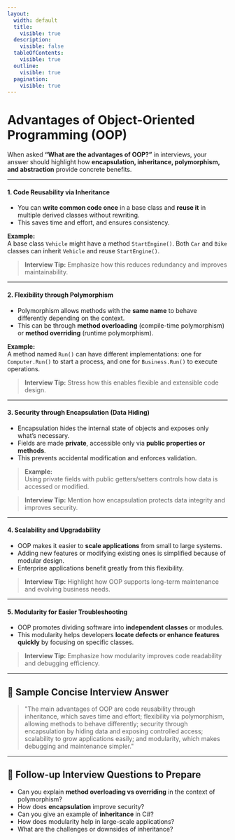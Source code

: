 ```yaml
---
layout:
  width: default
  title:
    visible: true
  description:
    visible: false
  tableOfContents:
    visible: true
  outline:
    visible: true
  pagination:
    visible: true
---
```


# Advantages of Object-Oriented Programming (OOP)

When asked **“What are the advantages of OOP?”** in interviews, your answer should highlight how **encapsulation, inheritance, polymorphism, and abstraction** provide concrete benefits.

***

#### 1. **Code Reusability via Inheritance**

* You can **write common code once** in a base class and **reuse it** in multiple derived classes without rewriting.
* This saves time and effort, and ensures consistency.

**Example:**\
A base class `Vehicle` might have a method `StartEngine()`. Both `Car` and `Bike` classes can inherit `Vehicle` and reuse `StartEngine()`.

> **Interview Tip:** Emphasize how this reduces redundancy and improves maintainability.

***

#### 2. **Flexibility through Polymorphism**

* Polymorphism allows methods with the **same name** to behave differently depending on the context.
* This can be through **method overloading** (compile-time polymorphism) or **method overriding** (runtime polymorphism).

**Example:**\
A method named `Run()` can have different implementations: one for `Computer.Run()` to start a process, and one for `Business.Run()` to execute operations.

> **Interview Tip:** Stress how this enables flexible and extensible code design.

***

#### 3. **Security through Encapsulation (Data Hiding)**

* Encapsulation hides the internal state of objects and exposes only what’s necessary.
* Fields are made **private**, accessible only via **public properties or methods**.
* This prevents accidental modification and enforces validation.

> **Example:**\
> Using private fields with public getters/setters controls how data is accessed or modified.

> **Interview Tip:** Mention how encapsulation protects data integrity and improves security.

***

#### 4. **Scalability and Upgradability**

* OOP makes it easier to **scale applications** from small to large systems.
* Adding new features or modifying existing ones is simplified because of modular design.
* Enterprise applications benefit greatly from this flexibility.

> **Interview Tip:** Highlight how OOP supports long-term maintenance and evolving business needs.

***

#### 5. **Modularity for Easier Troubleshooting**

* OOP promotes dividing software into **independent classes** or modules.
* This modularity helps developers **locate defects or enhance features quickly** by focusing on specific classes.

> **Interview Tip:** Emphasize how modularity improves code readability and debugging efficiency.

***

## 🔹 Sample Concise Interview Answer

> "The main advantages of OOP are code reusability through inheritance, which saves time and effort; flexibility via polymorphism, allowing methods to behave differently; security through encapsulation by hiding data and exposing controlled access; scalability to grow applications easily; and modularity, which makes debugging and maintenance simpler."

***

## 🔹 Follow-up Interview Questions to Prepare

* Can you explain **method overloading vs overriding** in the context of polymorphism?
* How does **encapsulation** improve security?
* Can you give an example of **inheritance** in C#?
* How does modularity help in large-scale applications?
* What are the challenges or downsides of inheritance?
